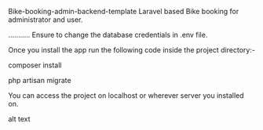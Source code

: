 Bike-booking-admin-backend-template
Laravel based Bike booking for administrator and user. 


...........
Ensure to change the database credentials in .env file.

Once you install the app run the following code inside the project directory:-

composer install

php artisan migrate

You can access the project on localhost or wherever server you installed on.

alt text